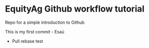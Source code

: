 # EquityAg Github workflow tutorial
Repo for a simple introduction to Github

This is my first commit - Esaú

- Pull rebase test
